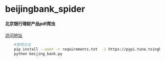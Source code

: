 # beijingbank_spider
#### 北京银行理财产品pdf爬虫
[访问地址](http://www.bankofbeijing.com.cn/licai/bf-gonggao.shtml)

```bash
    #使用方法
    pip install --user -r requirements.txt  -i https://pypi.tuna.tsinghua.edu.cn/simple
    python beijing_bank.py
```